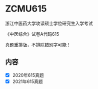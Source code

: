 # ZCMU615

浙江中医药大学攻读硕士学位研究生入学考试

《中医综合》试卷A代码615

真题重排版，不排除错别字可能！

## 内容

- [x] 2020年615真题
- [x] 2021年615真题
